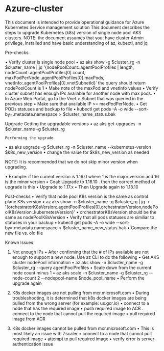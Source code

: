 # Azure-cluster
This document is intended to provide operational guidance for Azure Kubernetes Service management solution
This document describes the steps to upgrade Kubernetes (k8s) version of single node pool AKS clusters. 
NOTE: the document assumes that you: have cluster Admin privilege, installed and have basic understanding of az, kubectl, and jq

Pre-checks

•	Verify cluster is single node pool 
•	az aks show -g $cluster_rg -n $cluster_name | jq '{nodePoolCount:.agentPoolProfiles | length, nodeCount:.agentPoolProfiles[0].count, maxPodPerNode:.agentPoolProfiles[0].maxPods, vnetInfo:.agentPoolProfiles[0].vnetSubnetId}' 
	the query should return nodePoolCount is 1 
•	Make note of the maxPod and vnetInfo values 
•	Verify cluster subnet has enough IPs available for another node with max pods. 
•	In Azure Web Portal, go to the Vnet > Subnet that was queried in the previous step 
•	Make sure that available IP >= maxPodPerNode. 
•	Get PODs statuses and backup to file 
•	kubectl get pods -A -o wide --sort-by=.metadata.namespace > $cluster_name_status.bak 
 
Upgrade
	Getting the upgradable versions 
•	az aks get-upgrades -n $cluster_name -g $cluster_rg 

	Performing the upgrade 
•	az aks upgrade -g $cluster_rg -n $cluster_name --kubernetes-version $k8s_new_version 
•	change the value for $k8s_new_version as needed 

NOTE: It is recommended that we do not skip minor version when upgrading.

•	Example: if the current version is 1.16.0 where 1 is the major version and 16 is the minor version 
•	Goal: Upgrade to 1.18.10 . then the correct method of upgrade is this 
•	Upgrade to 1.17.x 
•	Then Upgrade again to 1.18.10 

Post-checks
•	Verify that node pool K8s version is the same as control plane K8s version 
•	az aks show -n $cluster_name -g $cluster_rg | jq -r '{orchestratorK8sVersion:.agentPoolProfiles[0].orchestratorVersion,nodePoolK8sVersion:.kubernetesVersion}' 
•	orchestratorK8sVersion should be the same as nodePoolK8sVersion 
•	Verify that all pods statuses are similiar to statuses in your backup 
•	kubectl get pods -A -o wide --sort-by=.metadata.namespace > $cluster_name_new_status.bak 
•	Compare the new file vs. old file 

Known Issues
1. Not enough IPs 
•	After confirming that the # of IPs available are not enough to support a new node. Use az CLI to do the following 
•	Get AKS cluster nodePool information 
•	az aks show -n $cluster_name -g $cluster_rg --query agentPoolProfiles 
•	Scale down from the current node count minus 1 
•	az aks scale -n $cluster_name -g $cluster_rg --node-count 2 --nodepool-name $node_pool_name 
•	Perform the upgrade again 

2. K8s docker images are not pulling from mcr.microsoft.com 
•	During troubleshooting, it is determined that k8s docker images are being pulled from the wrong server (for example: us.gcr.io) 
•	connect to a node that has the required image 
•	push required image to ACR 
. connect to the node that cannot pull the required image 
•	pull required image from ACR 

3. K8s docker images cannot be pulled from mcr.microsoft.com 
•	This is most likely an issue with Zscaler 
•	connect to a node that cannot pull required image 
•	attempt to pull required image 
•	verify error is server authentication issue 

